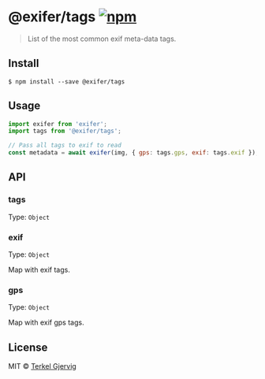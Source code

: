 # @exifer/tags [![npm](https://img.shields.io/npm/v/@exifer/tags.svg)](https://npmjs.org/package/@exifer/tags)

> List of the most common exif meta-data tags.


## Install

```
$ npm install --save @exifer/tags
```

## Usage

```js
import exifer from 'exifer';
import tags from '@exifer/tags';

// Pass all tags to exif to read
const metadata = await exifer(img, { gps: tags.gps, exif: tags.exif });
```

## API

### tags
Type: `Object`


### exif
Type: `Object`

Map with exif tags.


### gps
Type: `Object`

Map with exif gps tags.


## License

MIT © [Terkel Gjervig](https://terkel.com)

[exifer]: https://github.com/terkelg/exifer
[parse]: https://github.com/terkelg/exifer/tree/master/packages/parse
